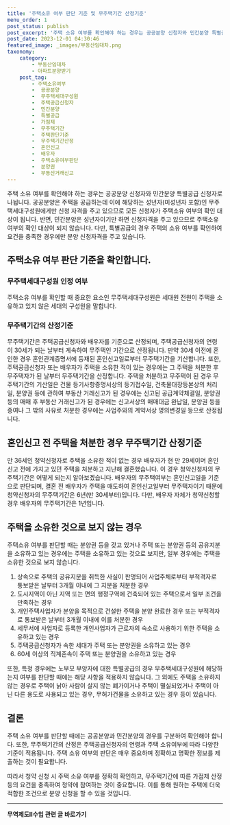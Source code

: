 ```yaml
---
title: '주택소유 여부 판단 기준 및 무주택기간 산정기준'
menu_order: 1
post_status: publish
post_excerpt: '주택 소유 여부를 확인해야 하는 경우는 공공분양 신청자와 민간분양 특별공급 신청자로 나뉩니다. 공공분양은 주택을 공급하는데 이에 해당하는 성년자 미성년자 포함 인 무주택세대구성원에게만 신청 자격을 주고 있으므로 모든 신청자가 주택소유 여부의 확인 대상이 됩니다. 반면, 민간분양은 성년자이기만 하면 신청자격을 주고 있으므로 주택소유 여부의 확인 대상이 되지 않습니다. 다만, 특별공급의 경우 주택의 소유 여부를 확인하여 요건을 충족한 경우에만 분양 신청자격을 주고 있습니다.'
post_date: 2023-12-01 04:30:46
featured_image: _images/부동산임대차.png
taxonomy:
    category:
        - 부동산임대차
        - 아파트분양받기
    post_tag:
        - 주택소유여부
        -  공공분양
        -  무주택세대구성원
        -  주택공급신청자
        -  민간분양
        -  특별공급
        -  가점제
        -  무주택기간
        -  주택판단기준
        -  무주택기간산정
        -  혼인신고
        -  배우자
        -  주택소유여부판단
        -  분양권
        -  부동산거래신고
---
```



주택 소유 여부를 확인해야 하는 경우는 공공분양 신청자와 민간분양 특별공급 신청자로 나뉩니다. 공공분양은 주택을 공급하는데 이에 해당하는 성년자(미성년자 포함)인 무주택세대구성원에게만 신청 자격을 주고 있으므로 모든 신청자가 주택소유 여부의 확인 대상이 됩니다. 반면, 민간분양은 성년자이기만 하면 신청자격을 주고 있으므로 주택소유 여부의 확인 대상이 되지 않습니다. 다만, 특별공급의 경우 주택의 소유 여부를 확인하여 요건을 충족한 경우에만 분양 신청자격을 주고 있습니다.

## 주택소유 여부 판단 기준을 확인합니다.

### 무주택세대구성원 인정 여부
주택소유 여부를 확인할 때 중요한 요소인 무주택세대구성원은 세대원 전원이 주택을 소유하고 있지 않은 세대의 구성원을 말합니다.

### 무주택기간의 산정기준
무주택기간은 주택공급신청자와 배우자를 기준으로 산정되며, 주택공급신청자의 연령이 30세가 되는 날부터 계속하여 무주택인 기간으로 산정됩니다. 만약 30세 이전에 혼인한 경우 혼인관계증명서에 등재된 혼인신고일로부터 무주택기간을 기산합니다. 또한, 주택공급신청자 또는 배우자가 주택을 소유한 적이 있는 경우에는 그 주택을 처분한 후 무주택자가 된 날부터 무주택기간을 산정합니다. 주택을 처분하고 무주택이 된 경우 무주택기간의 기산일은 건물 등기사항증명서상의 등기접수일, 건축물대장등본상의 처리일, 분양권 등에 관하여 부동산 거래신고가 된 경우에는 신고된 공급계약체결일, 분양권 등의 매매 후 부동산 거래신고가 된 경우에는 신고서상의 매매대금 완납일, 분양권 등을 증여나 그 밖의 사유로 처분한 경우에는 사업주와의 계약서상 명의변경일 등으로 산정됩니다.

## 혼인신고 전 주택을 처분한 경우 무주택기간 산정기준

만 36세인 청약신청자로 주택을 소유한 적이 없는 경우 배우자가 현 만 29세이며 혼인신고 전에 가지고 있던 주택을 처분하고 지난해 결혼했습니다. 이 경우 청약신청자의 무주택기간은 어떻게 되는지 알아보겠습니다. 배우자의 무주택여부는 혼인신고일을 기준으로 판단되며, 결혼 전 배우자가 주택을 매도하여 혼인신고일부터 무주택자이기 때문에 청약신청자의 무주택기간은 6년(만 30세부터)입니다. 다만, 배우자 자체가 청약신청할 경우 배우자의 무주택기간은 1년입니다.

## 주택을 소유한 것으로 보지 않는 경우

주택소유 여부를 판단할 때는 분양권 등을 갖고 있거나 주택 또는 분양권 등의 공유지분을 소유하고 있는 경우에는 주택을 소유하고 있는 것으로 보지만, 일부 경우에는 주택을 소유한 것으로 보지 않습니다.

1. 상속으로 주택의 공유지분을 취득한 사실이 판명되어 사업주체로부터 부적격자로 통보받은 날부터 3개월 이내에 그 지분을 처분한 경우
2. 도시지역이 아닌 지역 또는 면의 행정구역에 건축되어 있는 주택으로서 일부 조건을 만족하는 경우
3. 개인주택사업자가 분양을 목적으로 건설한 주택을 분양 완료한 경우 또는 부적격자로 통보받은 날부터 3개월 이내에 이를 처분한 경우
4. 세무서에 사업자로 등록한 개인사업자가 근로자의 숙소로 사용하기 위한 주택을 소유하고 있는 경우
5. 주택공급신청자가 속한 세대가 주택 또는 분양권을 소유하고 있는 경우
6. 60세 이상의 직계존속이 주택 또는 분양권을 소유하고 있는 경우

또한, 특정 경우에는 노부모 부양자에 대한 특별공급의 경우 무주택세대구성원에 해당하는지 여부를 판단할 때에는 해당 사항을 적용하지 않습니다. 그 외에도 주택을 소유하지 않는 경우로 주택이 낡아 사람이 살지 않는 폐가이거나 주택이 멸실되었거나 주택이 아닌 다른 용도로 사용되고 있는 경우, 무허가건물을 소유하고 있는 경우 등이 있습니다.

## 결론

주택 소유 여부를 판단할 때에는 공공분양과 민간분양의 경우를 구분하여 확인해야 합니다. 또한, 무주택기간의 산정은 주택공급신청자의 연령과 주택 소유여부에 따라 다양한 기준이 적용됩니다. 주택 소유 여부의 판단은 매우 중요하며 정확하고 명확한 정보를 제출하는 것이 필요합니다.

따라서 청약 신청 시 주택 소유 여부를 정확히 확인하고, 무주택기간에 따른 가점제 산정 등의 요건을 충족하여 청약에 참여하는 것이 중요합니다. 이를 통해 원하는 주택에 더욱 적합한 조건으로 분양 신청을 할 수 있을 것입니다.


<!-- wp:separator -->
<hr class="wp-block-separator has-alpha-channel-opacity"/>
<!-- /wp:separator -->

<!-- wp:group {"backgroundColor":"base","layout":{"type":"constrained"}} -->
<div class="wp-block-group has-base-background-color has-background"><!-- wp:paragraph {"align":"center","fontSize":"medium"} -->
<p class="has-text-align-center has-large-font-size"><strong>무역제도Ⅱ수입 관련 글 바로가기</strong></p>
<!-- /wp:paragraph -->


<!-- wp:latest-posts
{"categories":[{"id":14432,"count":19,"description":"","link":"https://uknowlaw.com/category/%eb%ac%b4%ec%97%ad%ec%a0%9c%eb%8f%84%e2%85%b1%ec%88%98%ec%9e%85/","name":"무역제도Ⅱ수입","slug":"무역제도Ⅱ수입","taxonomy":"category","parent":0,"meta":[],"_links":{"self":[{"href":"https://uknowlaw.com/wp-json/wp/v2/categories/14432"}],"collection":[{"href":"https://uknowlaw.com/wp-json/wp/v2/categories"}],"about":[{"href":"https://uknowlaw.com/wp-json/wp/v2/taxonomies/category"}],"wp:post_type":[{"href":"https://uknowlaw.com/wp-json/wp/v2/posts?categories=14432"}],"curies":[{"name":"wp","href":"https://api.w.org/{rel}","templated":true}]}}],"postsToShow":100,"excerptLength":28,"postLayout":"grid","columns":2,"featuredImageAlign":"left","featuredImageSizeSlug":"large","fontSize":"small"} /--></div>
<!-- /wp:group -->